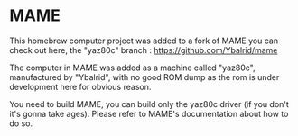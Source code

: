 # MAME

This homebrew computer project was added to a fork of MAME you can check out here, the "yaz80c" branch : https://github.com/Ybalrid/mame 

The computer in MAME was added as a machine called "yaz80c", manufactured by "Ybalrid", with no good ROM dump as the rom is under development here for obvious reason.

You need to build MAME, you can build only the yaz80c driver (if you don't it's gonna take ages). Please refer to MAME's documentation about how to do so.
